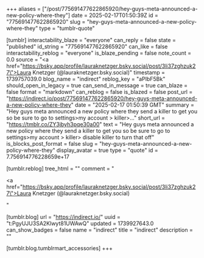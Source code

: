 +++
aliases = ["/post/775691477622865920/hey-guys-meta-announced-a-new-policy-where-they"]
date = 2025-02-17T01:50:39Z
id = "775691477622865920"
slug = "hey-guys-meta-announced-a-new-policy-where-they"
type = "tumblr-quote"

[tumblr]
interactability_blaze = "everyone"
can_reply = false
state = "published"
id_string = "775691477622865920"
can_like = false
interactability_reblog = "everyone"
is_blaze_pending = false
note_count = 0.0
source = "<a href=\"https://bsky.app/profile/lauraknetzger.bsky.social/post/3li37zghzuk27\">Laura Knetzger (@lauraknetzger.bsky.social)</a>"
timestamp = 1739757039.0
blog_name = "indirect"
reblog_key = "aPIbF5Bk"
should_open_in_legacy = true
can_send_in_message = true
can_blaze = false
format = "markdown"
can_reblog = false
is_blazed = false
post_url = "https://indirect.io/post/775691477622865920/hey-guys-meta-announced-a-new-policy-where-they"
date = "2025-02-17 01:50:39 GMT"
summary = "Hey guys meta announced a new policy where they send a killer to get you so be sure to go to settings>my account > killer>..."
short_url = "https://tmblr.co/ZY3jbyh3pqe30a00"
text = "Hey guys meta announced a new policy where they send a killer to get you so be sure to go to settings&gt;my account &gt; killer&gt; disable killer to turn that off"
is_blocks_post_format = false
slug = "hey-guys-meta-announced-a-new-policy-where-they"
display_avatar = true
type = "quote"
id = 7.756914776228659e+17

[tumblr.reblog]
tree_html = ""
comment = "<p><a href=\"https://bsky.app/profile/lauraknetzger.bsky.social/post/3li37zghzuk27\">Laura Knetzger (@lauraknetzger.bsky.social)</a></p>"

[tumblr.blog]
url = "https://indirect.io/"
uuid = "t:PgyUJU3SA2Klwyt81UWAwQ"
updated = 1739927643.0
can_show_badges = false
name = "indirect"
title = "indirect"
description = ""

[tumblr.blog.tumblrmart_accessories]
+++
